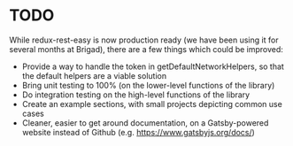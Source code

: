 # TODO

While redux-rest-easy is now production ready (we have been using it for several months at Brigad), there are a few things which could be improved:

* Provide a way to handle the token in getDefaultNetworkHelpers, so that the default helpers are a viable solution
* Bring unit testing to 100% (on the lower-level functions of the library)
* Do integration testing on the high-level functions of the library
* Create an example sections, with small projects depicting common use cases
* Cleaner, easier to get around documentation, on a Gatsby-powered website instead of Github (e.g. https://www.gatsbyjs.org/docs/)
